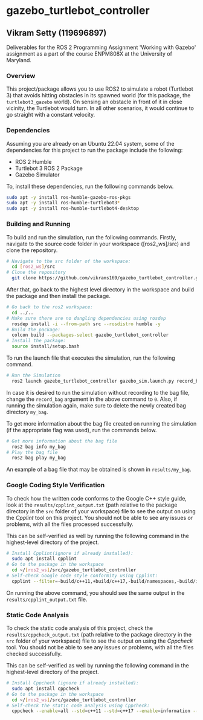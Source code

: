 # gazebo_turtlebot_controller

## Vikram Setty (119696897)
Deliverables for the ROS 2 Programming Assignment 'Working with Gazebo' assignment as a part of the course ENPM808X at the University of Maryland.

### Overview
This project/package allows you to use ROS2 to simulate a robot (Turtlebot 3) that avoids hitting obstacles in its spawned world (for this package, the `turtlebot3_gazebo` world). On sensing an obstacle in front of it in close vicinity, the Turtlebot would turn. In all other scenarios, it would continue to go straight with a constant velocity.

### Dependencies
Assuming you are already on an Ubuntu 22.04 system, some of the dependencies for this project to run the package include the following:
- ROS 2 Humble
- Turtlebot 3 ROS 2 Package
- Gazebo Simulator

To, install these dependencies, run the following commands below.
```sh
sudo apt -y install ros-humble-gazebo-ros-pkgs
sudo apt -y install ros-humble-turtlebot3*
sudo apt -y install ros-humble-turtlebot4-desktop
```

### Building and Running
To build and run the simulation, run the following commands.
Firstly, navigate to the source code folder in your workspace ([ros2_ws]/src) and clone the repository.
```sh
# Navigate to the src folder of the workspace:
  cd [ros2_ws]/src
# Clone the repository
  git clone https://github.com/vikrams169/gazebo_turtlebot_controller.git
```
After that, go back to the highest level directory in the workspace and build the package and then install the package.
```sh
# Go back to the ros2 workspace:
  cd ../..
# Make sure there are no dangling dependencies using rosdep
  rosdep install -i --from-path src --rosdistro humble -y
# Build the package:
  colcon build --packages-select gazebo_turtlebot_controller
# Install the package:
  source install/setup.bash
```
To run the launch file that executes the simulation, run the following command.
```sh
# Run the Simulation
  ros2 launch gazebo_turtlebot_controller gazebo_sim.launch.py record_bag:=1
```
In case it is desired to run the simulation without recording to the bag file, change the `record_bag` argument in the above command to `0`. Also, if running the simulation again, make sure to delete the newly created bag directory `my_bag`.

To get more information about the bag file created on running the simulation (if the appropriate flag was used), run the commands below.
```sh
# Get more information about the bag file
  ros2 bag info my_bag
# Play the bag file
  ros2 bag play my_bag
```
An example of a bag file that may be obtained is shown in `results/my_bag`.

### Google Coding Style Verification
To check how the written code conforms to the Google C++ style guide, look at the `results/cpplint_output.txt` (path relative to the package directory in the `src` folder of your workspace) file to see the output on using the *Cpplint* tool on this project. You should not be able to see any issues or problems, with all the files processed successfully.

This can be self-verified as well by running the following command in the highest-level directory of the project.
```sh
# Install Cpplint(ignore if already installed):
  sudo apt install cpplint
# Go to the package in the workspace
  cd ~/[ros2_ws]/src/gazebo_turtlebot_controller
# Self-check Google code style conformity using Cpplint:
  cpplint --filter=-build/c++11,+build/c++17,-build/namespaces,-build/include_order src/*.cpp
```

On running the above command, you should see the same output in the `results/cpplint_output.txt` file.

### Static Code Analysis
To check the static code analysis of this project, check the `results/cppcheck_output.txt` (path relative to the package directory in the `src` folder of your workspace) file to see the output on using the *Cppcheck* tool. You should not be able to see any issues or problems, with all the files checked successfully.

This can be self-verified as well by running the following command in the highest-level directory of the project.
```sh
# Install Cppcheck (ignore if already installed):
  sudo apt install cppcheck
# Go to the package in the workspace
  cd ~/[ros2_ws]/src/gazebo_turtlebot_controller
# Self-check the static code analysis using Cppcheck:
  cppcheck --enable=all --std=c++11 --std=c++17 --enable=information --check-config --suppress=missingInclude --suppress=*:*test*/ --suppress=unmatchedSuppression $( find . -name *.cpp | grep -vE -e "^./build/")
```